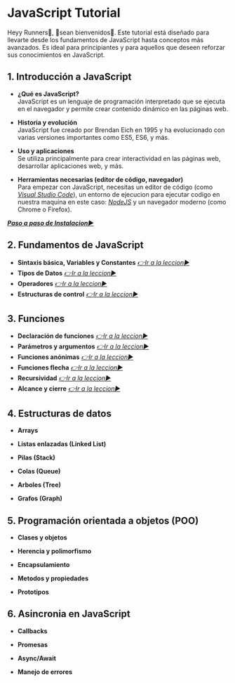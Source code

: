
# JavaScript Tutorial

Heyy Runners🤖, 👋sean bienvenidos👋.
Este tutorial está diseñado para llevarte desde los fundamentos de JavaScript hasta conceptos más avanzados. Es ideal para principiantes y para aquellos que deseen reforzar sus conocimientos en JavaScript.

## 1. Introducción a JavaScript
- **¿Qué es JavaScript?**  
JavaScript es un lenguaje de programación interpretado que se ejecuta en el navegador y permite crear contenido dinámico en las páginas web.

- **Historia y evolución**  
JavaScript fue creado por Brendan Eich en 1995 y ha evolucionado con varias versiones importantes como ES5, ES6, y más.

- **Uso y aplicaciones**  
Se utiliza principalmente para crear interactividad en las páginas web, desarrollar aplicaciones web, y más.

- **Herramientas necesarias (editor de código, navegador)**  
Para empezar con JavaScript, necesitas un editor de código (como [*Visual Studio Code*](https://code.visualstudio.com)), un entorno de ejecucion para ejecutar codigo en nuestra maquina en este caso: [*NodeJS*](https://nodejs.org/en) y un navegador moderno (como Chrome o Firefox).


**[*Paso a paso de Instalacion▶️*](./docs/1-Instalacion.md)**


## 2. Fundamentos de JavaScript
- **Sintaxis básica, Variables y Constantes**
[*👉Ir a la leccion▶️*](./docs/2.1-FundamentosJS.md)
- **Tipos de Datos**
[*👉Ir a la leccion▶️*](./docs/2.2-TiposDatos.md)
- **Operadores**
[*👉Ir a la leccion▶️*](./docs/2.3-Operadores.md)
- **Estructuras de control**
[*👉Ir a la leccion▶️*](./docs/2.4-EstructurasControl.md)

## 3. Funciones
- **Declaración de funciones**
[*👉Ir a la leccion▶️*](./docs/3.1-DeclaracionFunciones.md)
- **Parámetros y argumentos**
[*👉Ir a la leccion▶️*](./docs/3.2-ParametrosArgumentos.md)
- **Funciones anónimas**
[*👉Ir a la leccion▶️*](./docs/3.3-funcionesAnonimas.md)
- **Funciones flecha**
[*👉Ir a la leccion▶️*](./docs/3.4-funcionesFlecha.md)
- **Recursividad**
[*👉Ir a la leccion▶️*](./docs/3.5-recursividad.md)
- **Alcance y cierre**
[*👉Ir a la leccion▶️*](./docs/3.6-alcanceCierre.md)

## 4. Estructuras de datos

- **Arrays**

- **Listas enlazadas (Linked List)**

- **Pilas (Stack)**

- **Colas (Queue)**

- **Arboles (Tree)**

- **Grafos (Graph)**

## 5. Programación orientada a objetos (POO)

- **Clases y objetos**

- **Herencia y polimorfismo**

- **Encapsulamiento**

- **Metodos y propiedades**

- **Prototipos**

## 6. Asincronia en JavaScript

- **Callbacks**

- **Promesas**

- **Async/Await**

- **Manejo de errores**
